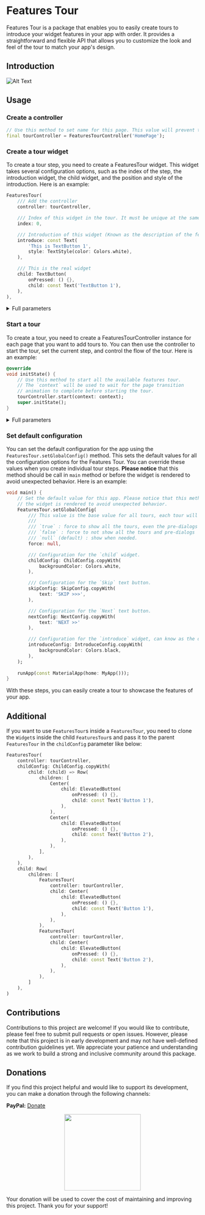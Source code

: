 # Features Tour

Features Tour is a package that enables you to easily create tours to introduce your widget features in your app with order. It provides a straightforward and flexible API that allows you to customize the look and feel of the tour to match your app's design.

## Introduction

![Alt Text](https://raw.githubusercontent.com/vnniz/features_tour/main/assets/intro.webp)

## Usage

### Create a controller

```dart
// Use this method to set name for this page. This value will prevent the dupplicated `index` issues.
final tourController = FeaturesTourController('HomePage');
```

### Create a tour widget

To create a tour step, you need to create a FeaturesTour widget. This widget takes several configuration options, such as the index of the step, the introduction widget, the child widget, and the position and style of the introduction. Here is an example:

```dart
FeaturesTour(
    /// Add the controller
    controller: tourController,

    /// Index of this widget in the tour. It must be unique at the same page.
    index: 0,

    /// Introduction of this widget (Known as the description of the feature)
    introduce: const Text(
        'This is TextButton 1',
        style: TextStyle(color: Colors.white),
    ),

    /// This is the real widget
    child: TextButton(
        onPressed: () {},
        child: const Text('TextButton 1'),
    ),
),
```

<details>

<summary>Full parameters</summary>

``` dart
FeaturesTour(
    /// Add the controller
    controller: tourController,

    /// Index of this widget in the tour. It must be unique in the same page.
    index: 0,

    /// [Optional] The app will be freezed until this index is appeared, so careful when using this feature.
    waitForIndex: 1,

    /// Timeout for the [waitForIndex] action.
    waitForTimeout: Duration(seconds: 3),

    /// On this widget pressed. This can be a `Future` method, the next introduction will be delayed until this method is completed.
    onPressed: () async {
        // Handle the press event
    },

    /// Introduction of this widget (Known as the description of the feature)
    introduce: const Text(
        'This is TextButton 1',
        style: TextStyle(color: Colors.white),
    ),

    /// Where to place the `introduce` widget.
    introduceConfig: IntroduceConfig.copyWith(
        // Select the rectangle of the quadrant on the screen
        quadrantAlignment: QuadrantAlignment.bottom,
        // Alignment of the `introduce` widget in the quadrant rectangle
        alignment: Alignment.topCenter,
    ),

    /// Config for the next button, this button will move to the next widget base on its' index.
    nextConfig: NextConfig.copyWith(
        // Use the default `Elevated` button with this text.
        text: 'NEXT',

        // Create your own button.
        child: (onPressed) => ElevatedButton(
            onPressed: onPressed,
            child: Text('NEXT'),
        ),
    ),

    /// Config for the skip button. This button will skip the current tour.
    skipConfig: SkipConfig.copyWith(
        // Use the default `Elevated` button with this text.
        text: 'SKIP',

        // Create your own button.
        child: (onPressed) => ElevatedButton(
            onPressed: onPressed,
            child: Text('SKIP'),
        ),
    ),

    /// Config for the pre-dialog, it will show before the tours to ask the permission.
    predialogConfig: PredialogConfig.copyWith(
      enabled: true,
      // You can add your own dialog here. All others parameters will be ignored when using this method.
      modifiedDialogResult: (context) => showDialog<bool>(context: context, builder: builder),
    ),

    /// Config for the fake child widget. This fake child is default to original `child`.
    childConfig: ChildConfig.copyWith(
        child: (child) => TextButton(
            onPressed: () {},
            child: const Text('A fake button 1'),
        ),
        backgroundColor: Colors.white,
    ),

    /// This is the real widget
    child: TextButton(
        onPressed: () {},
        child: const Text('TextButton 1'),
    ),
),
```

</details>

### Start a tour

To create a tour, you need to create a FeaturesTourController instance for each page that you want to add tours to. You can then use the controller to start the tour, set the current step, and control the flow of the tour. Here is an example:

``` dart
@override
void initState() {
    // Use this method to start all the available features tour.
    // The `context` will be used to wait for the page transition
    // animation to complete before starting the tour.
    tourController.start(context: context);
    super.initState();
}
```

<details>

<summary>Full parameters</summary>

``` dart
    // Use this method to start all the available features tour.
    // The `context` will be used to wait for the page transition
    // animation to complete before starting the tour.
    tourController.start(
      /// Context of the current Page
      context: context,

      /// Delay before starting the tour
      delay: Duration.zero,

      /// If `true`, it will force to start the tour even already shown.
      /// If `false,` it will force not to start the tour.
      /// Default is `null` (depends on the global config).
      force: false,

      /// Show specific pre-dialog for this Page
      predialogConfig: PredialogConfig.copyWith(),
    );
```

</details>

### Set default configuration

You can set the default configuration for the app using the `FeaturesTour.setGlobalConfig()` method. This sets the default values for all the configuration options for the Features Tour. You can override these values when you create individual tour steps. **Please notice** that this method should be call in `main` method or before the widget is rendered to avoid unexpected behavior. Here is an example:

``` dart
void main() {
    // Set the default value for this app. Please notice that this method should be call here or before
    // the widget is rendered to avoid unexpected behavior.
    FeaturesTour.setGlobalConfig(
        /// This value is the base value for all tours, each tour will have its own configurations.
        ///
        /// `true` : force to show all the tours, even the pre-dialogs
        /// `false` : force to not show all the tours and pre-dialogs
        /// `null` (default) : show when needed.
        force: null,

        /// Configuration for the `child` widget.
        childConfig: ChildConfig.copyWith(
            backgroundColor: Colors.white,
        ),

        /// Configuration for the `Skip` text button.
        skipConfig: SkipConfig.copyWith(
            text: 'SKIP >>>',
        ),

        /// Configuration for the `Next` text button.
        nextConfig: NextConfig.copyWith(
            text: 'NEXT >>'
        ),

        /// Configuration for the `introduce` widget, can know as the description.
        introduceConfig: IntroduceConfig.copyWith(
            backgroundColor: Colors.black,
        ),
    );
  
    runApp(const MaterialApp(home: MyApp()));
}
```

With these steps, you can easily create a tour to showcase the features of your app.

## Additional

If you want to use `FeaturesTour`s inside a `FeaturesTour`, you need to clone the `Widget`s inside the child `FeaturesTour`s and pass it to the parent `FeaturesTour` in the `childConfig` parameter like below:

```dart
FeaturesTour(
    controller: tourController,
    childConfig: ChildConfig.copyWith(
        child: (child) => Row(
            children: [
                Center(
                    child: ElevatedButton(
                        onPressed: () {},
                        child: const Text('Button 1'),
                    ),
                ),
                Center(
                    child: ElevatedButton(
                        onPressed: () {},
                        child: const Text('Button 2'),
                    ),
                ),
            ],
        ),
    ),
    child: Row(
        children: [
            FeaturesTour(
                controller: tourController,
                child: Center(
                    child: ElevatedButton(
                        onPressed: () {},
                        child: const Text('Button 1'),
                    ),
                ),
            ),
            FeaturesTour(
                controller: tourController,
                child: Center(
                    child: ElevatedButton(
                        onPressed: () {},
                        child: const Text('Button 2'),
                    ),
                ),
            ),
        ]
    ),
)
```

## Contributions

Contributions to this project are welcome! If you would like to contribute, please feel free to submit pull requests or open issues. However, please note that this project is in early development and may not have well-defined contribution guidelines yet. We appreciate your patience and understanding as we work to build a strong and inclusive community around this package.

## Donations

If you find this project helpful and would like to support its development, you can make a donation through the following channels:

**PayPal:** [Donate](https://www.paypal.com/donate?hosted_button_id=lamnhan066)

<p align='center'><a href="https://www.buymeacoffee.com/vursin"><img src="https://img.buymeacoffee.com/button-api/?text=Buy me a coffee&emoji=&slug=vursin&button_colour=5F7FFF&font_colour=ffffff&font_family=Cookie&outline_colour=000000&coffee_colour=FFDD00" width="200"></a></p>

Your donation will be used to cover the cost of maintaining and improving this project. Thank you for your support!
